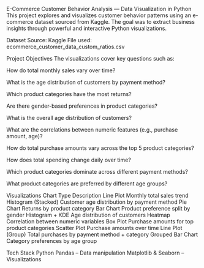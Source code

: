 E-Commerce Customer Behavior Analysis — Data Visualization in Python
This project explores and visualizes customer behavior patterns using an e-commerce dataset sourced from Kaggle. The goal was to extract business insights through powerful and interactive Python visualizations.

Dataset
Source: Kaggle
File used: ecommerce_customer_data_custom_ratios.csv

Project Objectives
The visualizations cover key questions such as:

How do total monthly sales vary over time?

What is the age distribution of customers by payment method?

Which product categories have the most returns?

Are there gender-based preferences in product categories?

What is the overall age distribution of customers?

What are the correlations between numeric features (e.g., purchase amount, age)?

How do total purchase amounts vary across the top 5 product categories?

How does total spending change daily over time?

Which product categories dominate across different payment methods?

What product categories are preferred by different age groups?

Visualizations
Chart Type	Description
Line Plot	Monthly total sales trend
Histogram (Stacked)	Customer age distribution by payment method
Pie Chart	Returns by product category
Bar Chart	Product preference split by gender
Histogram + KDE	Age distribution of customers
Heatmap	Correlation between numeric variables
Box Plot	Purchase amounts for top product categories
Scatter Plot	Purchase amounts over time
Line Plot (Group)	Total purchases by payment method + category
Grouped Bar Chart	Category preferences by age group


Tech Stack
Python
Pandas – Data manipulation
Matplotlib & Seaborn – Visualizations
